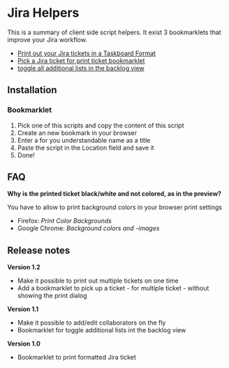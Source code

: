 # Jira Helpers

This is a summary of client side script helpers.
It exist 3 bookmarklets that improve your Jira workflow.

- [Print out your Jira tickets in a Taskboard Format](/xws/jira-ticket-print/raw/master/jira-ticket-print-bookmarklet.js)
- [Pick a Jira ticket for print ticket bookmarklet](/xws/jira-ticket-print/raw/master/jira-store-ticket-print-bookmarklet.js)
- [toggle all additional lists in the backlog view](/xws/jira-ticket-print/raw/master/jira-list-toggle-bookmarklet.js)

## Installation

### Bookmarklet

1. Pick one of this scripts and copy the content of this script
2. Create an new bookmark in your browser
3. Enter a for you understandable name as a title
4. Paste the script in the Location field and save it
5. Done!

## FAQ

**Why is the printed ticket black/white and not colored, as in the preview?**

You have to allow to print background colors in your browser print settings

- Firefox: *Print Color Backgrounds*
- Google Chrome: *Background colors and -images*

## Release notes

**Version 1.2**

- Make it possible to print out multiple tickets on one time
- Add a bookmarklet to pick up a ticket - for multiple ticket - without showing the print dialog

**Version 1.1**

- Make it possible to add/edit collaborators on the fly
- Bookmarklet for toggle additional lists int the backlog view

**Version 1.0**

- Bookmarklet to print formatted Jira ticket
